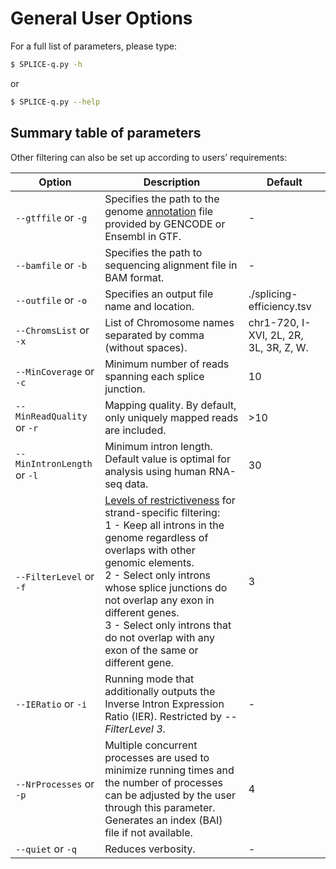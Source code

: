 # General User Options
For a full list of parameters, please type:
```bash
$ SPLICE-q.py -h
```
or
```bash
$ SPLICE-q.py --help
```

## Summary table of parameters
Other filtering can also be set up according to users’ requirements:

| Option                         | Description | Default                 |
|--------------------------------|-------------|-------------------------|
| `--gtffile` or `-g`            | Specifies the path to the genome [annotation](https://github.com/vrmelo/SPLICE-q/wiki/Annotation-Files) file provided by GENCODE or Ensembl in GTF.          | -                       |
| `--bamfile` or `-b`            | Specifies the path to sequencing alignment file in BAM format.            | -                       |
| `--outfile`  or `-o`           | Specifies an output file name and location.            | ./splicing-efficiency.tsv |
| `--ChromsList` or `-x`              | List of Chromosome names separated by comma (without spaces).             | chr1-720, I-XVI, 2L, 2R, 3L, 3R, Z, W.                       | 
| `--MinCoverage` or `-c`        | Minimum number of reads spanning each splice junction.              | 10                      |
| `--MinReadQuality` or `-r`     | Mapping quality. By default, only uniquely mapped reads are included.            | >10                     |
| `--MinIntronLength` or `-l`    | Minimum intron length. Default value is optimal for analysis using human RNA-seq data.             | 30                      |
| `--FilterLevel` or `-f`        | [Levels of restrictiveness](https://github.com/vrmelo/SPLICE-q/wiki/Overlap-of-genomic-elements) for strand-specific filtering: <br />1 - Keep all introns in the genome regardless of overlaps with other genomic elements. <br /> 2 - Select only introns whose splice junctions do not overlap any exon in different genes. <br /> 3 -	Select only introns that do not overlap with any exon of the same or different gene.             | 3                       |
| `--IERatio` or `-i`           | Running mode that additionally outputs the Inverse Intron Expression Ratio (IER). Restricted by _--FilterLevel 3_.             | -                       |
| `--NrProcesses` or `-p`         | Multiple concurrent processes are used to minimize running times and the number of processes can be adjusted by the user through this parameter. Generates an index (BAI) file if not available.            | 4                       |
| `--quiet` or `-q`              | Reduces verbosity.             | -                       |
